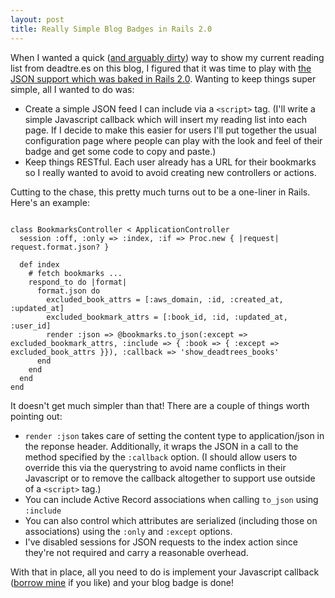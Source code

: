 ```yaml
--- 
layout: post
title: Really Simple Blog Badges in Rails 2.0
---
```

<p>When I wanted a quick (<a href="http://ajaxian.com/archives/is-easy-implementation-the-same-as-good-code">and arguably dirty</a>) way to show my current reading list from deadtre.es on this blog, I figured that it was time to play with <a href="http://blog.codefront.net/2007/10/10/new-on-edge-rails-json-serialization-of-activerecord-objects-reaches-maturity/">the JSON support which was baked in Rails 2.0</a>. Wanting to keep things super simple, all I wanted to do was:</p>

<ul><li>Create a simple JSON feed I can include via a <code>&lt;script></code> tag. (I'll write a simple Javascript callback which will insert my reading list into each page. If I decide to make this easier for users I'll put together the usual configuration page where people can play with the look and feel of their badge and get some code to copy and paste.)</li>
<li>Keep things RESTful. Each user already has a URL for their bookmarks so I really wanted to avoid to avoid creating new controllers or actions.</li></ul>

<p>Cutting to the chase, this pretty much turns out to be a one-liner in Rails. Here's an example:</p>

<pre><code class="ruby">
class BookmarksController &lt; ApplicationController
  session :off, :only => :index, :if => Proc.new { |request| request.format.json? }
  
  def index
    # fetch bookmarks ...
    respond_to do |format|
      format.json do     
        excluded_book_attrs = [:aws_domain, :id, :created_at, :updated_at]        
        excluded_bookmark_attrs = [:book_id, :id, :updated_at, :user_id]
        render :json => @bookmarks.to_json(:except => excluded_bookmark_attrs, :include => { :book => { :except => excluded_book_attrs }}), :callback => 'show_deadtrees_books'
      end
    end
  end
end
</code></pre>

<p>It doesn't get much simpler than that! There are a couple of things worth pointing out:</p>

<ul><li><code>render :json</code> takes care of setting the content type to application/json in the reponse header. Additionally, it wraps the JSON in a call to the method specified by the <code>:callback</code> option. (I should allow users to override this via the querystring to avoid name conflicts in their Javascript or to remove the callback altogether to support use outside of a <code>&lt;script></code> tag.)</li>

<li>You can include Active Record associations when calling <code>to_json</code> using <code>:include</code></li>

<li>You can also control which attributes are serialized (including those on associations) using the <code>:only</code> and <code>:except</code> options.</li>

<li>I've disabled sessions for JSON requests to the index action since they're not required and carry a reasonable overhead.</li></ul>

<p>With that in place, all you need to do is implement your Javascript callback (<a href="/javascripts/custom.js">borrow mine</a> if you like) and your blog badge is done!</p>

